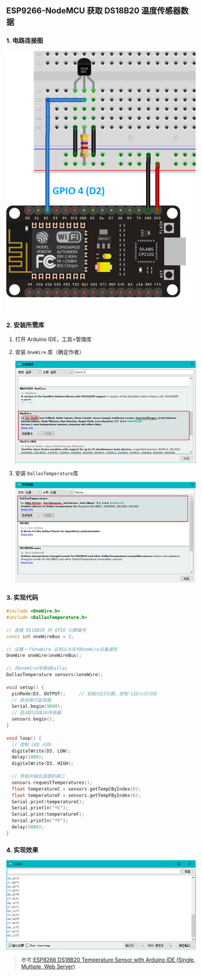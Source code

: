 ## ESP9266-NodeMCU 获取 DS18B20 温度传感器数据

### 1. 电路连接图

![具有ESP8266寄生模式接线的DS18B20温度传感器原理图](images/ds18b20_esp8266_single_parasite.png)

### 2. 安装所需库

1. 打开 Arduino IDE，工具>管理库

2. 安装 `OneWire` 库（确定作者）

   ![image-20210130224029624](images/image-20210130224029624.png)

3. 安装 `DallasTemperature`库

   ![image-20210130224150570](images/image-20210130224150570.png)

### 3. 实现代码

```c++
#include <OneWire.h>
#include <DallasTemperature.h>

// 连接 DS18B20 的 GPIO 引脚编号
const int oneWireBus = 2;     

// 设置一个OneWire 实例以与任何OneWire设备通信
OneWire oneWire(oneWireBus);

// 将oneWire传递给Dallas
DallasTemperature sensors(&oneWire);

void setup() {
  pinMode(D3, OUTPUT);     // 初始化D3引脚，控制 LED小灯闪烁
  // 启动串行监视器
  Serial.begin(9600);
  // 启动DS18B20传感器
  sensors.begin();
}

void loop() {
  // 控制 LED 闪烁
  digitalWrite(D3, LOW);
  delay(1000);                      
  digitalWrite(D3, HIGH);  

  // 获取并输出温度到串口
  sensors.requestTemperatures(); 
  float temperatureC = sensors.getTempCByIndex(0);
  float temperatureF = sensors.getTempFByIndex(0);
  Serial.print(temperatureC);
  Serial.println("ºC");
  Serial.print(temperatureF);
  Serial.println("ºF");
  delay(5000);
}
```

### 4. 实现效果

![image-20210130224622719](images/image-20210130224622719.png)



> 参考:[ESP8266 DS18B20 Temperature Sensor with Arduino IDE (Single, Multiple, Web Server)](https://randomnerdtutorials.com/esp8266-ds18b20-temperature-sensor-web-server-with-arduino-ide/)